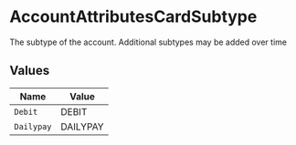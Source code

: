 # AccountAttributesCardSubtype

The subtype of the account. Additional subtypes may be added over time


## Values

| Name       | Value      |
| ---------- | ---------- |
| `Debit`    | DEBIT      |
| `Dailypay` | DAILYPAY   |